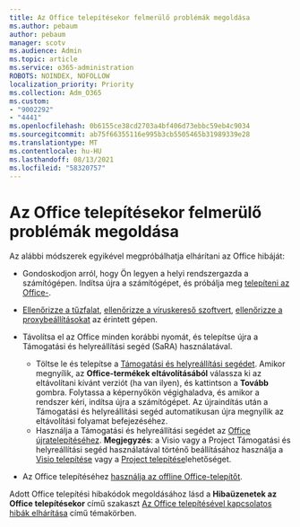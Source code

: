 ```yaml
---
title: Az Office telepítésekor felmerülő problémák megoldása
ms.author: pebaum
author: pebaum
manager: scotv
ms.audience: Admin
ms.topic: article
ms.service: o365-administration
ROBOTS: NOINDEX, NOFOLLOW
localization_priority: Priority
ms.collection: Adm_O365
ms.custom:
- "9002292"
- "4441"
ms.openlocfilehash: 0b6155ce38cd2703a4bf406d73ebbc59eb4c9034
ms.sourcegitcommit: ab75f66355116e995b3cb5505465b31989339e28
ms.translationtype: MT
ms.contentlocale: hu-HU
ms.lasthandoff: 08/13/2021
ms.locfileid: "58320757"
---
```

# <a name="solutions-for-issues-when-installing-office"></a>Az Office telepítésekor felmerülő problémák megoldása

Az alábbi módszerek egyikével megpróbálhatja elhárítani az Office hibáját:

- Gondoskodjon arról, hogy Ön legyen a helyi rendszergazda a számítógépen. Indítsa újra a számítógépet, és próbálja meg [telepíteni az Office-](https://portal.office.com/OLS/MySoftware.aspx).

- [Ellenőrizze a tűzfalat](https://support.office.com/article/unlicensed-product-and-activation-errors-in-office-0d23d3c0-c19c-4b2f-9845-5344fedc4380#bkmk_checkfirewall), [ellenőrizze a víruskereső szoftvert](https://support.office.com/article/unlicensed-product-and-activation-errors-in-office-0d23d3c0-c19c-4b2f-9845-5344fedc4380#bkmk_checkav), [ellenőrizze a proxybeállításokat](https://support.office.com/article/unlicensed-product-and-activation-errors-in-office-0d23d3c0-c19c-4b2f-9845-5344fedc4380#bkmk_checkproxy) az érintett gépen.

- Távolítsa el az Office minden korábbi nyomát, és telepítse újra a Támogatási és helyreállítási segéd (SaRA) használatával. 

    - Töltse le és telepítse a [Támogatási és helyreállítási segédet](https://aka.ms/SARA-OfficeUninstall-Alchemy). Amikor megnyílik, az **Office-termékek eltávolításából** válassza ki az eltávolítani kívánt verziót (ha van ilyen), és kattintson a **Tovább** gombra. Folytassa a képernyőkön végighaladva, és amikor a rendszer kéri, indítsa újra a számítógépet. Az újraindítás után a Támogatási és helyreállítási segéd automatikusan újra megnyílik az eltávolítási folyamat befejezéséhez.
    - Használja a Támogatási és helyreállítási segédet az [Office újratelepítéséhez](https://aka.ms/sara-officeinstall). 
    **Megjegyzés**: a Visio vagy a Project Támogatási és helyreállítási segéd használatával történő beállításához használja a [Visio telepítése](https://aka.ms/SaRA-VisioSetupScenario) vagy a [Project telepítése](https://aka.ms/SaRA-ProjectSetupScenario)lehetőséget.  

- Az Office telepítéséhez [használja az offline Office-telepítőt](https://support.office.com/article/f0a85fe7-118f-41cb-a791-d59cef96ad1c?wt.mc_id=Alchemy_ClientDIA).

Adott Office telepítési hibakódok megoldásához lásd a **Hibaüzenetek az Office telepítésekor** című szakaszt [Az Office telepítésével kapcsolatos hibák elhárítása](https://support.office.com/article/35ff2def-e0b2-4dac-9784-4cf212c1f6c2#BKMK_ErrorMessages) című témakörben.

